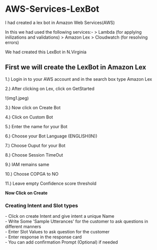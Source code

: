 # AWS-Services-LexBot
<p>
  I had created a lex bot in Amazon Web Services(AWS)
</p>
<p>
  In this we had used the following services:-
    > Lambda (for applying inilizations and validations)
    > Amazon Lex
    > Cloudwatch (for resolving errors)
</p>
<p> We had created this LexBot in N.Virginia</p>
<p><h2> First we will create the LexBot in Amazon Lex </h2></p>
<p>1.) Login in to your AWS account and in the search box type Amazon Lex</p>
<p>2.) After clicking on Lex, click on GetStarted </p> !(img1.jpeg)
<p>3.) Now click on Create Bot </p>
<p>4.) Click on Custom Bot</p>
<p>5.) Enter the name for your Bot</p>
<p>6.) Choose your Bot Language (ENGLISH(IN))</p>
<p>7.) Choose Ouput for your Bot</p>
<p>8.) Choose Session TimeOut </p>
<p>9.) IAM remains same</p>
<p>10.) Choose COPGA to NO </p>
<p>11.) Leave empty Confidence score threshold </p>
<p><b> Now Click on Create </b></p>
<h3> Creating Intent and Slot types </h3>
- Click on create Intent and give intent a unique Name<br>
- Write Some 'Sample Utterances' for the customer to ask questions in different manners<br>
- Enter Slot Values to ask question for the customer<br>
- Enter response in the response card<br>
- You can add confirmation Prompt (Optional) if needed<br>
